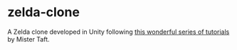 # zelda-clone
A Zelda clone developed in Unity following [this wonderful series of tutorials](https://www.youtube.com/playlist?list=PL4vbr3u7UKWp0iM1WIfRjCDTI03u43Zfu) by Mister Taft.
